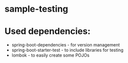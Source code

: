 # sample-testing

# Used dependencies:

- spring-boot-dependencies - for version management
- spring-boot-starter-test - to include libraries for testing
- lombok - to easily create some POJOs
